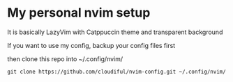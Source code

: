 # My personal nvim setup

It is basically LazyVim with Catppuccin theme and transparent background

If you want to use my config, backup your config files first

then clone this repo into ~/.config/nvim/
```
git clone https://github.com/cloudiful/nvim-config.git ~/.config/nvim/
```
